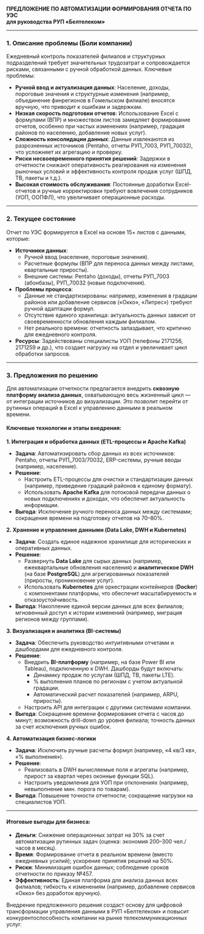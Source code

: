 

**ПРЕДЛОЖЕНИЕ ПО АВТОМАТИЗАЦИИ ФОРМИРОВАНИЯ ОТЧЕТА ПО УЭС**  
**для руководства РУП «Белтелеком»**

---

### **1. Описание проблемы (Боли компании)**  
Ежедневный контроль показателей филиалов и структурных подразделений требует значительных трудозатрат и сопровождается рисками, связанными с ручной обработкой данных. Ключевые проблемы:  
- **Ручной ввод и актуализация данных**: Население, доходы, пороговые значения и структурные изменения (например, объединение финрегионов в Гомельском филиале) вносятся вручную, что приводит к ошибкам и задержкам.  
- **Низкая скорость подготовки отчетов**: Использование Excel с формулами (ВПР) и множеством листов замедляет формирование отчетов, особенно при частых изменениях (например, градация районов по населению, добавление новых услуг).  
- **Сложность консолидации данных**: Данные извлекаются из разрозненных источников (Pentaho, отчеты РУП_7003, РУП_70032), что усложняет их агрегацию и проверку.  
- **Риски несвоевременного принятия решений**: Задержки в отчетности снижают оперативность реагирования на изменения рыночных условий и эффективность контроля продаж услуг (ШПД, ТВ, пакеты и т.д.).  
- **Высокая стоимость обслуживания**: Постоянные доработки Excel-отчетов и ручные корректировки требуют вовлечения сотрудников (УОП, ООПФЛ), что увеличивает операционные расходы.

---

### **2. Текущее состояние**  
Отчет по УЭС формируется в Excel на основе 15+ листов с данными, которые:  
- **Источники данных**:  
  - Ручной ввод (население, пороговые значения).  
  - Расчетные формулы (ВПР для переноса данных между листами, квартальные приросты).  
  - Внешние системы: Pentaho (доходы), отчеты РУП_7003 (абонбазы), РУП_70032 (новые подключения).  
- **Проблемы процесса**:  
  - Данные не стандартизированы: например, изменения в градации районов или добавление сервисов («Окко», «Литрес») требуют ручной адаптации формул.  
  - Отсутствие единого хранилища: актуальность данных зависит от своевременности обновления каждым филиалом.  
  - Нет реального времени: отчетность запаздывает, что критично для ежедневного контроля.  
- **Ресурсы**: Задействованы специалисты УОП (телефоны 2171256, 2171259 и др.), что создает нагрузку на отдел и увеличивает цикл обработки запросов.

---

### **3. Предложения по решению**  
Для автоматизации отчетности предлагается внедрить **сквозную платформу анализа данных**, охватывающую весь жизненный цикл — от интеграции источников до визуализации. Это позволит перейти от рутинных операций в Excel к управлению данными в реальном времени.  

#### **Ключевые технологии и этапы внедрения:**  
**1. Интеграция и обработка данных (ETL-процессы и Apache Kafka)**  
- **Задача**: Автоматизировать сбор данных из всех источников: Pentaho, отчеты РУП_7003/70032, ERP-системы, ручные вводы (например, население).  
- **Решение**:  
  - Настроить ETL-процессы для очистки и стандартизации данных (например, приведение градаций районов к единому формату).  
  - Использовать **Apache Kafka** для потоковой передачи данных о новых подключениях и доходах, что обеспечит актуальность информации.  
- **Выгода**: Исключение ручного переноса данных между системами; сокращение времени на подготовку отчетов на 70–80%.  

**2. Хранение и управление данными (Data Lake, DWH и Kubernetes)**  
- **Задача**: Создать единое надежное хранилище для исторических и оперативных данных.  
- **Решение**:  
  - Развернуть **Data Lake** для сырых данных (например, ежеквартальные обновления населения) и **аналитическое DWH** (на базе **PostgreSQL**) для агрегированных показателей (приросты, проникновение услуг).  
  - Использовать **Kubernetes** для оркестрации контейнеров (**Docker**) с компонентами платформы, что обеспечит масштабируемость и отказоустойчивость.  
- **Выгода**: Накопление единой версии данных для всех филиалов; мгновенный доступ к истории изменений (например, миграция регионов между группами).  

**3. Визуализация и аналитика (BI-системы)**  
- **Задача**: Обеспечить руководство интуитивными отчетами и дашбордами для ежедневного контроля.  
- **Решение**:  
  - Внедрить **BI-платформу** (например, на базе Power BI или Tableau), подключенную к DWH. Дашборды будут включать:  
    - Динамику продаж по услугам (ШПД, ТВ, пакеты LTE).  
    - % выполнения планов по регионам с учетом актуальной градации.  
    - Автоматический расчет показателей (например, ARPU, приросты).  
  - Настроить API для интеграции с другими системами компании.  
- **Выгода**: Сокращение времени формирования отчета с часов до минут; возможность drill-down до уровня филиала; точность данных за счет исключения ручных ошибок.  

**4. Автоматизация бизнес-логики**  
- **Задача**: Исключить ручные расчеты формул (например, «4 кв/3 кв», «% выполнения»).  
- **Решение**:  
  - Реализовать в DWH вычисляемые поля и агрегаты (например, прирост за квартал через оконные функции SQL).  
  - Настроить уведомления для УОП при отклонениях (например, невыполнение мин. порога по товарам).  
- **Выгода**: Повышение точности отчетности; сокращение нагрузки на специалистов УОП.  

---

#### **Итоговые выгоды для бизнеса:**  
- **Деньги**: Снижение операционных затрат на 30% за счет автоматизации рутинных задач (оценка: экономия 200–300 чел./часов в месяц).  
- **Время**: Формирование отчета в реальном времени (вместо ежедневных усилий); ускорение принятия решений на 50%.  
- **Риски**: Минимизация ошибок данных; соблюдение сроков отчетности по приказу №457.  
- **Эффективность**: Единая платформа для анализа данных всех филиалов; гибкость к изменениям (например, добавление сервисов «Окко» без доработок вручную).  

Внедрение предложенного решения создаст основу для цифровой трансформации управления данными в РУП «Белтелеком» и повысит конкурентоспособность компании на рынке телекоммуникационных услуг.
<!--stackedit_data:
eyJoaXN0b3J5IjpbMTc4MDg5NTkwM119
-->